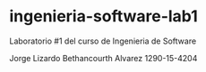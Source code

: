 # ingenieria-software-lab1
Laboratorio #1 del curso de Ingenieria de Software

Jorge Lizardo Bethancourth Alvarez
1290-15-4204
